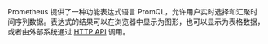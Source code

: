 Prometheus 提供了一种功能表达式语言 PromQL，允许用户实时选择和汇聚时间序列数据。表达式的结果可以在浏览器中显示为图形，也可以显示为表格数据，或者由外部系统通过 [HTTP API](https://prometheus.io/docs/prometheus/latest/querying/api/) 调用。